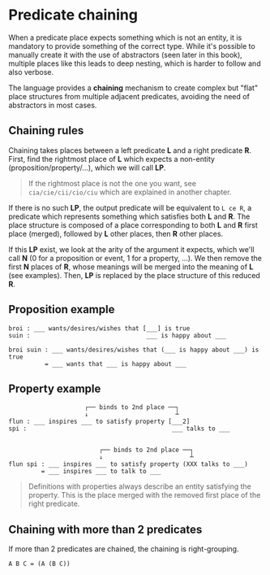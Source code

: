 # Predicate chaining

When a predicate place expects something which is not an entity, it is mandatory
to provide something of the correct type. While it's possible to manually create
it with the use of abstractors (seen later in this book), multiple places like
this leads to deep nesting, which is harder to follow and also verbose.

The language provides a **chaining** mechanism to create complex but "flat"
place structures from multiple adjacent predicates, avoiding the need of
abstractors in most cases.

## Chaining rules

Chaining takes places between a left predicate **L** and a right predicate
**R**. First, find the rightmost place of **L** which expects a non-entity
(proposition/property/...), which we will call **LP**.

> If the rightmost place is not the one you want, see `cia/cie/cii/cio/ciu`
> which are explained in another chapter.

If there is no such **LP**, the output predicate will be equivalent to `L ce R`,
a predicate which represents something which satisfies both **L** and **R**.
The place structure is composed of a place corresponding to both **L** and **R**
first place (merged), followed by **L** other places, then **R** other places.

If this **LP** exist, we look at the arity of the argument it expects, which
we'll call **N** (0 for a proposition or event, 1 for a property, ...). We then
remove the first **N** places of **R**, whose meanings will be merged into the
meaning of **L** (see examples). Then, **LP** is replaced by the place structure
of this reduced **R**.

## Proposition example

```eng
broi : ___ wants/desires/wishes that [___] is true
suin :                                ___ is happy about ___

broi suin : ___ wants/desires/wishes that (___ is happy about ___) is true
          = ___ wants that ___ is happy about ___
```

## Property example

```eng
                     ┌── binds to 2nd place ──┐
                     ↓                        ┴
flun : ___ inspires ___ to satisfy property [___2]
spi :                                        ___ talks to ___


                         ┌── binds to 2nd place ──┐
                         ↓                        ┴
flun spi : ___ inspires ___ to satisfy property (XXX talks to ___)
         = ___ inspires ___ to talk to ___
```

> Definitions with properties always describe an entity satisfying the property. This is
> the place merged with the removed first place of the right predicate.

## Chaining with more than 2 predicates

If more than 2 predicates are chained, the chaining is right-grouping.
```ignore
A B C = (A (B C))
```